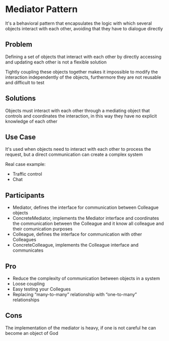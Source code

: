 # Mediator Pattern

It's a behavioral pattern that encapsulates the logic with which several objects interact with each other, avoiding that they have to dialogue directly

## Problem

Defining a set of objects that interact with each other by directly accessing and updating each other is not a flexible solution

Tightly coupling these objects together makes it impossible to modify the interaction independently of the objects, furthermore they are not reusable and difficult to test

## Solutions

Objects must interact with each other through a mediating object that controls and coordinates the interaction, in this way they have no explicit knowledge of each other

## Use Case

It's used when objects need to interact with each other to process the request, but a direct communication can create a complex system

Real case example:
- Traffic control
- Chat

## Participants

- Mediator, defines the interface for communication between Colleague objects
- ConcreteMediator, implements the Mediator interface and coordinates the communication between the Colleague and it know all colleague and their comunication purposes
- Colleague, defines the interface for communication with other Colleagues
- ConcreteColleague, implements the Colleague interface and communicates 

## Pro

- Reduce the complexity of communication between objects in a system
- Loose coupling
- Easy testing your Collegues
- Replacing “many-to-many” relationship with “one-to-many” relationships

## Cons

The implementation of the mediator is heavy, if one is not careful he can become an object of God

